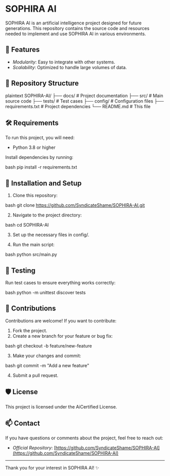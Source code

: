 # SOPHIRA AI

SOPHIRA AI is an artificial intelligence project designed for future generations. This repository contains the source code and resources needed to implement and use SOPHIRA AI in various environments.

## 🚀 Features


- *Modularity*: Easy to integrate with other systems.
- *Scalability*: Optimized to handle large volumes of data.

## 📂 Repository Structure

plaintext
SOPHIRA-AI/
├── docs/                # Project documentation
├── src/                 # Main source code
├── tests/               # Test cases
├── config/              # Configuration files
├── requirements.txt     # Project dependencies
└── README.md            # This file


## 🛠 Requirements

To run this project, you will need:

- Python 3.8 or higher

Install dependencies by running:

bash
pip install -r requirements.txt


## 📖 Installation and Setup

1. Clone this repository:

bash
git clone https://github.com/SyndicateShame/SOPHIRA-AI.git


2. Navigate to the project directory:

bash
cd SOPHIRA-AI


3. Set up the necessary files in config/.

4. Run the main script:

bash
python src/main.py


## 🧪 Testing

Run test cases to ensure everything works correctly:

bash
python -m unittest discover tests


## 🌟 Contributions

Contributions are welcome! If you want to contribute:

1. Fork the project.
2. Create a new branch for your feature or bug fix:

bash
git checkout -b feature/new-feature


3. Make your changes and commit:

bash
git commit -m "Add a new feature"


4. Submit a pull request.

## 🛡 License

This project is licensed under the AiCertified License. 
## 📫 Contact

If you have questions or comments about the project, feel free to reach out:

- *Official Repository*: [https://github.com/SyndicateShame/SOPHIRA-AI](https://github.com/SyndicateShame/SOPHIRA-AI)

---

Thank you for your interest in SOPHIRA AI! ✨
